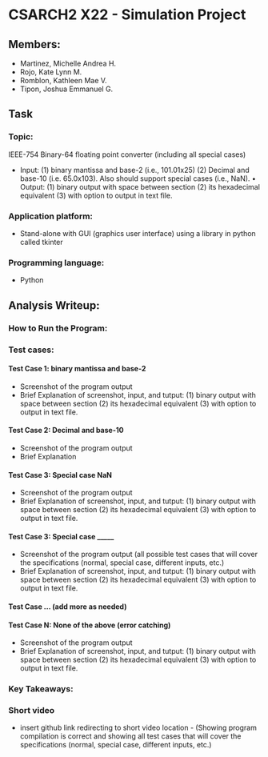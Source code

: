 # CSARCH2 X22 - Simulation Project

## Members:
- Martinez, Michelle Andrea H.
- Rojo, Kate Lynn M.
- Romblon, Kathleen Mae V.
- Tipon, Joshua Emmanuel G.

## Task
### Topic: 
IEEE-754 Binary-64 floating point converter (including all special cases)
- Input: (1) binary mantissa and base-2 (i.e., 101.01x25) (2) Decimal and base-10 (i.e. 65.0x103). Also should support special cases (i.e., NaN).
• Output: (1) binary output with space between section (2) its hexadecimal equivalent (3) with option to output in text file.

### Application platform:
- Stand-alone with GUI (graphics user interface) using a library in python called tkinter

### Programming language: 
- Python

## Analysis Writeup:
### How to Run the Program:

### Test cases:
#### Test Case 1: binary mantissa and base-2
- Screenshot of the program output
- Brief Explanation of screenshot, input, and tutput: (1) binary output with space between section (2) its hexadecimal equivalent (3) with option to output in text file.



#### Test Case 2: Decimal and base-10 
- Screenshot of the program output
- Brief Explanation

#### Test Case 3: Special case NaN
- Screenshot of the program output
- Brief Explanation of screenshot, input, and tutput: (1) binary output with space between section (2) its hexadecimal equivalent (3) with option to output in text file.

#### Test Case 3: Special case _____
- Screenshot of the program output (all possible test cases that will cover the specifications (normal, special case, different inputs, etc.)
- Brief Explanation of screenshot, input, and tutput: (1) binary output with space between section (2) its hexadecimal equivalent (3) with option to output in text file.

#### Test Case ... (add more as needed)

#### Test Case N: None of the above (error catching)
- Screenshot of the program output
- Brief Explanation of screenshot, input, and tutput: (1) binary output with space between section (2) its hexadecimal equivalent (3) with option to output in text file.
  
### Key Takeaways:

### Short video 
  * insert github link redirecting to short video location - (Showing program compilation is correct and showing all test cases that will cover the specifications (normal, special case, different inputs, etc.)
